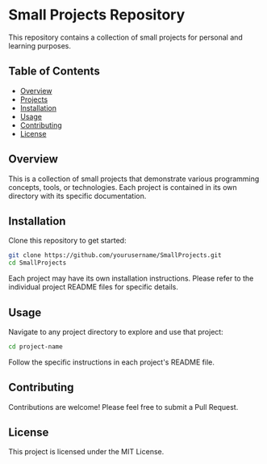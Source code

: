 # Small Projects Repository

This repository contains a collection of small projects for personal and learning purposes.

## Table of Contents

- [Overview](#overview)
- [Projects](#projects)
- [Installation](#installation)
- [Usage](#usage)
- [Contributing](#contributing)
- [License](#license)

## Overview

This is a collection of small projects that demonstrate various programming concepts, tools, or technologies. Each project is contained in its own directory with its specific documentation.

## Installation

Clone this repository to get started:

```bash
git clone https://github.com/yourusername/SmallProjects.git
cd SmallProjects
```

Each project may have its own installation instructions. Please refer to the individual project README files for specific details.

## Usage

Navigate to any project directory to explore and use that project:

```bash
cd project-name
```

Follow the specific instructions in each project's README file.

## Contributing

Contributions are welcome! Please feel free to submit a Pull Request.

## License

This project is licensed under the MIT License.